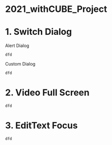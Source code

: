 # 2021_withCUBE_Project



# 1. Switch Dialog

Alert Dialog

    dfd


Custom Dialog

    dfd

# 2. Video Full Screen

    dfd

# 3. EditText Focus

    dfd
